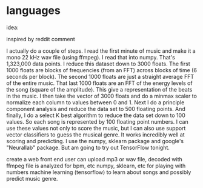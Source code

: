 # languages

idea: 

inspired by reddit comment 

I actually do a couple of steps. I read the first minute of music and make it a mono 22 kHz wav file (using ffmpeg). I read that into numpy. That's 1,323,000 data points.
I reduce this dataset down to 3000 floats. The first 1000 floats are blocks of frequencies (from an FFT) across blocks of time (6 seconds per block).
The second 1000 floats are just a straight average FFT of the entire music.
That last 1000 floats are an FFT of the energy levels of the song (square of the amplitude). This give a representation of the beats in the music.
I then take the vector of 3000 floats and do a minmax scaler to normalize each column to values between 0 and 1.
Next I do a principle component analysis and reduce the data set to 500 floating points.
And finally, I do a select K best algorithm to reduce the data set down to 100 values.
So each song is represented by 100 floating point numbers.
I can use these values not only to score the music, but I can also use support vector classifiers to guess the musical genre.
It works incredibly well at scoring and predicting. I use the numpy, sklearn package and google's "Neurallab" package. But am going to try out TensorFlow tonight.

create a web front end
user can upload mp3 or wav file, decoded with ffmpeg
file is analyzed for bpm, etc
numpy, sklearn, etc for playing with numbers
machine learning (tensorflow) to learn about songs and possibly predict music genre.
